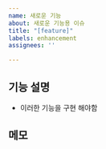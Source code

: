 ```yaml
---
name: 새로운 기능
about: 새로운 기능용 이슈
title: "[feature]"
labels: enhancement
assignees: ''

---
```


## 기능 설명 
- 이러한 기능을 구현 해야함 

## 메모
